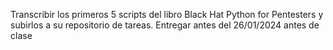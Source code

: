 Transcribir los primeros 5 scripts del libro Black Hat Python for Pentesters y subirlos a su repositorio de tareas. Entregar antes del 26/01/2024 antes de clase 
